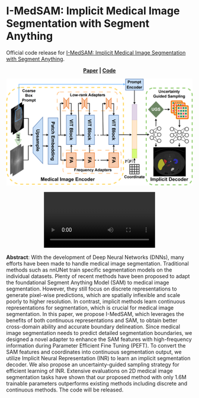 # I-MedSAM: Implicit Medical Image Segmentation with Segment Anything

Official code release for [I-MedSAM: Implicit Medical Image Segmentation with Segment Anything](https://arxiv.org/pdf/2311.17081).

<p align='center'>
  <b>
    <a href="https://arxiv.org/pdf/2311.17081">Paper</a>
    |
    <a href="https://github.com/ucwxb/I-MedSAM">Code</a> 
  </b>
</p> 
  <p align='center'>
    <img src='static/I-MedSAM.png' width='1000'/>
  </p>
  <p align='center'>
<video controls>
  <source src="static/video.mp4" type="video/mp4">
</video>
  </p>

**Abstract**: With the development of Deep Neural Networks (DNNs), many efforts have been made to handle medical image segmentation. Traditional methods such as nnUNet train specific segmentation models on the individual datasets. Plenty of recent methods have been proposed to adapt the foundational Segment Anything Model (SAM) to medical image segmentation. However, they still focus on discrete representations to generate pixel-wise predictions, which are spatially inflexible and scale poorly to higher resolution. In contrast, implicit methods learn continuous representations for segmentation, which is crucial for medical image segmentation. In this paper, we propose I-MedSAM, which leverages the benefits of both continuous representations and SAM, to obtain better cross-domain ability and accurate boundary delineation. Since medical image segmentation needs to predict detailed segmentation boundaries, we designed a novel adapter to enhance the SAM features with high-frequency information during Parameter Efficient Fine Tuning (PEFT). To convert the SAM features and coordinates into continuous segmentation output, we utilize Implicit Neural Representation (INR) to learn an implicit segmentation decoder. We also propose an uncertainty-guided sampling strategy for efficient learning of INR. Extensive evaluations on 2D medical image segmentation tasks have shown that our proposed method with only 1.6M trainable parameters outperforms existing methods including discrete and continuous methods. The code will be released.

